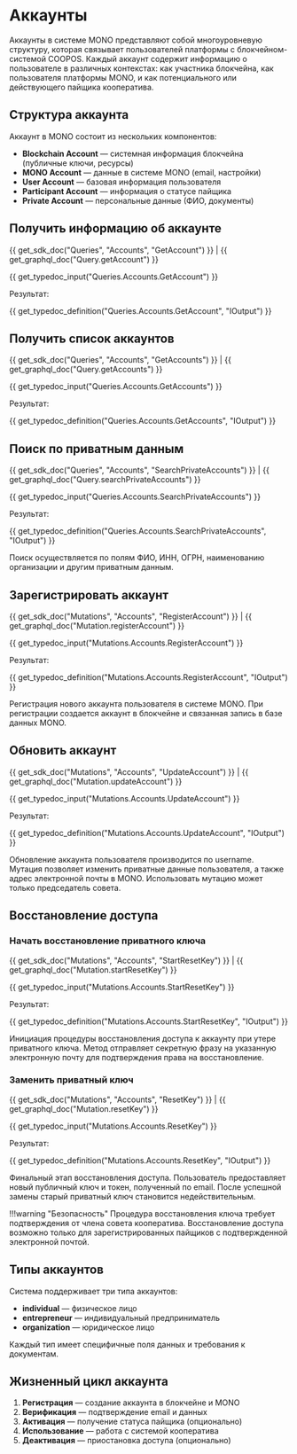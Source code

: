 # Аккаунты

Аккаунты в системе MONO представляют собой многоуровневую структуру, которая связывает пользователей платформы с блокчейном-системой COOPOS. Каждый аккаунт содержит информацию о пользователе в различных контекстах: как участника блокчейна, как пользователя платформы MONO, и как потенциального или действующего пайщика кооператива.

## Структура аккаунта

Аккаунт в MONO состоит из нескольких компонентов:

- **Blockchain Account** — системная информация блокчейна (публичные ключи, ресурсы)
- **MONO Account** — данные в системе MONO (email, настройки)
- **User Account** — базовая информация пользователя
- **Participant Account** — информация о статусе пайщика
- **Private Account** — персональные данные (ФИО, документы)

## Получить информацию об аккаунте
{{ get_sdk_doc("Queries", "Accounts", "GetAccount") }} | {{ get_graphql_doc("Query.getAccount") }}

{{ get_typedoc_input("Queries.Accounts.GetAccount") }}

Результат:

{{ get_typedoc_definition("Queries.Accounts.GetAccount", "IOutput") }}

## Получить список аккаунтов
{{ get_sdk_doc("Queries", "Accounts", "GetAccounts") }} | {{ get_graphql_doc("Query.getAccounts") }}

{{ get_typedoc_input("Queries.Accounts.GetAccounts") }}

Результат:

{{ get_typedoc_definition("Queries.Accounts.GetAccounts", "IOutput") }}

## Поиск по приватным данным
{{ get_sdk_doc("Queries", "Accounts", "SearchPrivateAccounts") }} | {{ get_graphql_doc("Query.searchPrivateAccounts") }}

{{ get_typedoc_input("Queries.Accounts.SearchPrivateAccounts") }}

Результат:

{{ get_typedoc_definition("Queries.Accounts.SearchPrivateAccounts", "IOutput") }}

Поиск осуществляется по полям ФИО, ИНН, ОГРН, наименованию организации и другим приватным данным.

## Зарегистрировать аккаунт
{{ get_sdk_doc("Mutations", "Accounts", "RegisterAccount") }} | {{ get_graphql_doc("Mutation.registerAccount") }}

{{ get_typedoc_input("Mutations.Accounts.RegisterAccount") }}

Результат:

{{ get_typedoc_definition("Mutations.Accounts.RegisterAccount", "IOutput") }}

Регистрация нового аккаунта пользователя в системе MONO. При регистрации создается аккаунт в блокчейне и связанная запись в базе данных MONO.

## Обновить аккаунт
{{ get_sdk_doc("Mutations", "Accounts", "UpdateAccount") }} | {{ get_graphql_doc("Mutation.updateAccount") }}

{{ get_typedoc_input("Mutations.Accounts.UpdateAccount") }}

Результат:

{{ get_typedoc_definition("Mutations.Accounts.UpdateAccount", "IOutput") }}

Обновление аккаунта пользователя производится по username. Мутация позволяет изменить приватные данные пользователя, а также адрес электронной почты в MONO. Использовать мутацию может только председатель совета.

## Восстановление доступа

### Начать восстановление приватного ключа
{{ get_sdk_doc("Mutations", "Accounts", "StartResetKey") }} | {{ get_graphql_doc("Mutation.startResetKey") }}

{{ get_typedoc_input("Mutations.Accounts.StartResetKey") }}

Результат:

{{ get_typedoc_definition("Mutations.Accounts.StartResetKey", "IOutput") }}

Инициация процедуры восстановления доступа к аккаунту при утере приватного ключа. Метод отправляет секретную фразу на указанную электронную почту для подтверждения права на восстановление.

### Заменить приватный ключ
{{ get_sdk_doc("Mutations", "Accounts", "ResetKey") }} | {{ get_graphql_doc("Mutation.resetKey") }}

{{ get_typedoc_input("Mutations.Accounts.ResetKey") }}

Результат:

{{ get_typedoc_definition("Mutations.Accounts.ResetKey", "IOutput") }}

Финальный этап восстановления доступа. Пользователь предоставляет новый публичный ключ и токен, полученный по email. После успешной замены старый приватный ключ становится недействительным.

!!!warning "Безопасность"
    Процедура восстановления ключа требует подтверждения от члена совета кооператива. Восстановление доступа возможно только для зарегистрированных пайщиков с подтвержденной электронной почтой.

## Типы аккаунтов

Система поддерживает три типа аккаунтов:

- **individual** — физическое лицо
- **entrepreneur** — индивидуальный предприниматель  
- **organization** — юридическое лицо

Каждый тип имеет специфичные поля данных и требования к документам.

## Жизненный цикл аккаунта

1. **Регистрация** — создание аккаунта в блокчейне и MONO
2. **Верификация** — подтверждение email и данных
3. **Активация** — получение статуса пайщика (опционально)
4. **Использование** — работа с системой кооператива
5. **Деактивация** — приостановка доступа (опционально)





